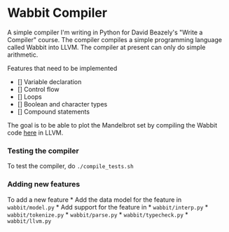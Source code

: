 # Wabbit Compiler

A simple compiler I'm writing in Python for David Beazely's "Write a Compiler" course. The compiler compiles a simple programming language called Wabbit into LLVM. The compiler at present can only do simple arithmetic.

Features that need to be implemented

- [] Variable declaration
- [] Control flow
- [] Loops
- [] Boolean and character types
- [] Compound statements

The goal is to be able to plot the Mandelbrot set by compiling the Wabbit code [here](https://github.com/dabeaz-course/compilers_2020_07/blob/dabeaz/tests/Script/mandel_loop.wb) in LLVM.

### Testing the compiler

To test the compiler, do `./compile_tests.sh`

### Adding new features

To add a new feature
    * Add the data model for the feature in `wabbit/model.py`
    * Add support for the feature in
        * `wabbit/interp.py`
        * `wabbit/tokenize.py`
        * `wabbit/parse.py`
        * `wabbit/typecheck.py`
        * `wabbit/llvm.py`

